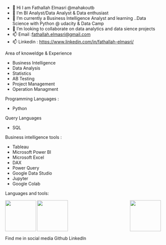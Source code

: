 * 👋 Hi I am Fathallah Elmasri @mahakoutb
* 👀 I’m BI Analyst/Data Analyst & Data enthusiast
* 🌱 I’m currently a Business Intelligence Analyst and learning ..Data Science with Python @ udacity & Data Camp
* 💞️ I’m looking to collaborate on data analytics and data sience projects
* 📫 Email :fathallah.elmasri@gmail.com
* 📫 Linkedin : https://www.linkedin.com/in/fathallah-elmasri/

Area of knoweldge & Experience

* Business Intelligence
* Data Analysis
* Statistics
* AB Testing
* Project Management
* Operation Managment

Programming Languages :

* Python

Query Languages

* SQL

Business intelligence tools :

* Tableau
* Microsoft Power BI
* Microsoft Excel
* DAX
* Power Query
* Google Data Studio
* Jupyter
* Google Colab

Languages and tools:

<img src="https://github.com/Elmasri-Fathallah/images/blob/main/pics/python.png" width="100" align="LEFT">
<img src="https://github.com/Elmasri-Fathallah/images/blob/main/pics/sql.png" width="100">
<img src="https://github.com/Elmasri-Fathallah/images/blob/main/pics/jupyter-notebook.png" width="100" align="RIGHT">

Find me in social media
Github 
LinkedIn


